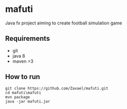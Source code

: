 # mafuti
Java fx project aiming to create football simulation game

## Requirements
- git
- java 8
- maven >3

## How to run

```
git clone https://github.com/Zavael/mafuti.git
cd mafuti\mafuti
mvn package
java -jar mafuti.jar
```
